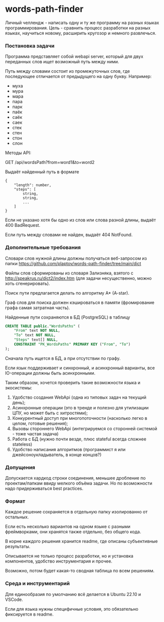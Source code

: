 # words-path-finder
Личный челлендж - написать одну и ту же программу на разных языках программирования.
Цель - сравнить процесс разработки на разных языках, научиться новому, расширить кругозор и немного развлечься.

### Постановка задачи
Программа представляет собой webapi server, который для двух переданных слов ищет возможный путь между ними.

Путь между словами состоит из промежуточных слов, где последующее отличается от предыдущего на одну букву. Например:
- муха
- мура
- мара
- пара
- парк
- паёк
- саёк
- саек
- стек
- стен
- стон
- слон

Методы API:

GET /api/wordsPath?from=word1&to=word2

Выдаёт найденный путь в формате
```
{
    "length": number,
    "steps": [
        string,
        string,
        ...
    ]
}
```

Если не указано хотя бы одно из слов или слова разной длины, выдаёт 400 BadRequest.

Если путь между словами не найден, выдаёт 404 NotFound.
### Дополнительные требования
Словари слов нужной длины должны получаться веб-запросом из папки https://github.com/plaptov/words-path-finder/tree/main/dict

Файлы слов сформированы из словаря Зализняка, взятого с http://speakrus.ru/dict2/index.htm (для задачи несущественно, можно хоть сгенерировать).

Поиск пути предлагается делать по алгоритму A* (A-star).

Граф слов для поиска должен кэшироваться в памяти (фромирование графа самая затратная часть).

Найденные пути сохраняются в БД (PostgreSQL) в таблицу
``` SQL
CREATE TABLE public."WordsPaths" (
	"From" text NOT NULL,
	"To" text NOT NULL,
	"Steps" text[] NULL,
	CONSTRAINT "PK_WordsPaths" PRIMARY KEY ("From", "To")
);
```
Сначала путь ищется в БД, а при отсутствии по графу.

Если язык поддерживает и синхронный, и асинхронный варианты, все IO-операции должны быть асинхронными.

Таким образом, хочется проверить такие возможности языка и экосистемы:
1. Удобство создания WebApi (одна из типовых задач на текущий день);
2. Асинхронные операции (это в тренде и полезно для утилизации ЦПУ, но может быть с хитростями);
3. Конкурентный доступ при многопоточности (насколько легко в целом, готовые решения);
4. Вызовы стороннего WebApi (интегрируемся со сторонней системой - тоже частая задача)
5. Работа с БД (нужно почти везде, плюс stateful всегда сложнее stateless)
6. Удобство написания алгоритмов (программист я или джейсоноукладыватель, в конце концов?)

### Допущения
Допускается хардкод строки соединения, меньшее дробление по проектам/папкам ввиду мелкого объёма задачи. Но по возможности надо придерживаться best practices.

### Формат
Каждое решение сохраняется в отдельную папку изолированно от остальных.

Если есть несколько вариантов на одном языке с разными фреймворками, они хранятся также отдельно, без общего кода.

В корне каждого решения хранится readme, где описаны субъективные результаты.

Описывается не только процесс разработки, но и установка компонентов, удобство инструментария и прочее.

Возможно, потом будет какая-то сводная таблица по всем решениям.

### Среда и инструментарий
Для единообразия по умолчанию всё делается в Ubuntu 22.10 и VSCode.

Если для языка нужны специфичные условия, это обязательно фиксируется в readme.
